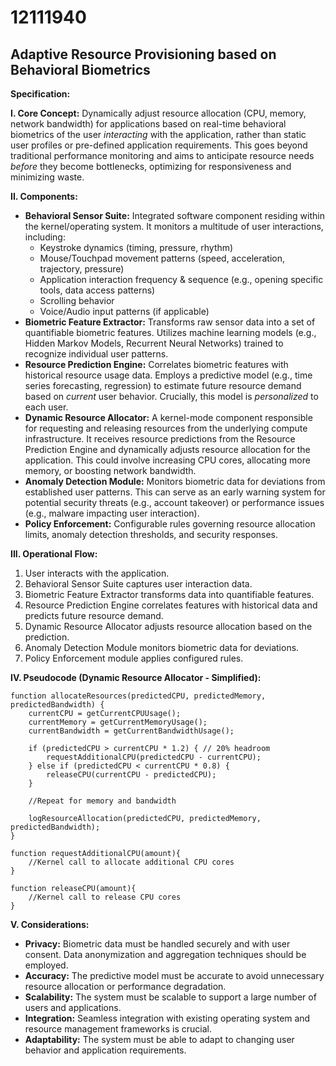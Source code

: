 # 12111940

## Adaptive Resource Provisioning based on Behavioral Biometrics

**Specification:**

**I. Core Concept:** Dynamically adjust resource allocation (CPU, memory, network bandwidth) for applications based on real-time behavioral biometrics of the user *interacting* with the application, rather than static user profiles or pre-defined application requirements. This goes beyond traditional performance monitoring and aims to anticipate resource needs *before* they become bottlenecks, optimizing for responsiveness and minimizing waste.

**II. Components:**

*   **Behavioral Sensor Suite:** Integrated software component residing within the kernel/operating system. It monitors a multitude of user interactions, including:
    *   Keystroke dynamics (timing, pressure, rhythm)
    *   Mouse/Touchpad movement patterns (speed, acceleration, trajectory, pressure)
    *   Application interaction frequency & sequence (e.g., opening specific tools, data access patterns)
    *   Scrolling behavior
    *   Voice/Audio input patterns (if applicable)
*   **Biometric Feature Extractor:**  Transforms raw sensor data into a set of quantifiable biometric features.  Utilizes machine learning models (e.g., Hidden Markov Models, Recurrent Neural Networks) trained to recognize individual user patterns.
*   **Resource Prediction Engine:**  Correlates biometric features with historical resource usage data.  Employs a predictive model (e.g., time series forecasting, regression) to estimate future resource demand based on *current* user behavior.  Crucially, this model is *personalized* to each user.
*   **Dynamic Resource Allocator:** A kernel-mode component responsible for requesting and releasing resources from the underlying compute infrastructure.  It receives resource predictions from the Resource Prediction Engine and dynamically adjusts resource allocation for the application.  This could involve increasing CPU cores, allocating more memory, or boosting network bandwidth.
*   **Anomaly Detection Module:** Monitors biometric data for deviations from established user patterns.  This can serve as an early warning system for potential security threats (e.g., account takeover) or performance issues (e.g., malware impacting user interaction).
*   **Policy Enforcement:** Configurable rules governing resource allocation limits, anomaly detection thresholds, and security responses.

**III. Operational Flow:**

1.  User interacts with the application.
2.  Behavioral Sensor Suite captures user interaction data.
3.  Biometric Feature Extractor transforms data into quantifiable features.
4.  Resource Prediction Engine correlates features with historical data and predicts future resource demand.
5.  Dynamic Resource Allocator adjusts resource allocation based on the prediction.
6.  Anomaly Detection Module monitors biometric data for deviations.
7.  Policy Enforcement module applies configured rules.

**IV. Pseudocode (Dynamic Resource Allocator - Simplified):**

```
function allocateResources(predictedCPU, predictedMemory, predictedBandwidth) {
    currentCPU = getCurrentCPUUsage();
    currentMemory = getCurrentMemoryUsage();
    currentBandwidth = getCurrentBandwidthUsage();

    if (predictedCPU > currentCPU * 1.2) { // 20% headroom
        requestAdditionalCPU(predictedCPU - currentCPU);
    } else if (predictedCPU < currentCPU * 0.8) {
        releaseCPU(currentCPU - predictedCPU);
    }

    //Repeat for memory and bandwidth

    logResourceAllocation(predictedCPU, predictedMemory, predictedBandwidth);
}

function requestAdditionalCPU(amount){
    //Kernel call to allocate additional CPU cores
}

function releaseCPU(amount){
    //Kernel call to release CPU cores
}
```

**V. Considerations:**

*   **Privacy:**  Biometric data must be handled securely and with user consent.  Data anonymization and aggregation techniques should be employed.
*   **Accuracy:** The predictive model must be accurate to avoid unnecessary resource allocation or performance degradation.
*   **Scalability:** The system must be scalable to support a large number of users and applications.
*   **Integration:** Seamless integration with existing operating system and resource management frameworks is crucial.
*   **Adaptability:**  The system must be able to adapt to changing user behavior and application requirements.